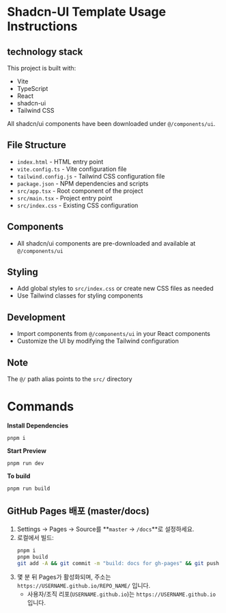 # Shadcn-UI Template Usage Instructions

## technology stack

This project is built with:

- Vite
- TypeScript
- React
- shadcn-ui
- Tailwind CSS

All shadcn/ui components have been downloaded under `@/components/ui`.

## File Structure

- `index.html` - HTML entry point
- `vite.config.ts` - Vite configuration file
- `tailwind.config.js` - Tailwind CSS configuration file
- `package.json` - NPM dependencies and scripts
- `src/app.tsx` - Root component of the project
- `src/main.tsx` - Project entry point
- `src/index.css` - Existing CSS configuration

## Components

- All shadcn/ui components are pre-downloaded and available at `@/components/ui`

## Styling

- Add global styles to `src/index.css` or create new CSS files as needed
- Use Tailwind classes for styling components

## Development

- Import components from `@/components/ui` in your React components
- Customize the UI by modifying the Tailwind configuration

## Note

The `@/` path alias points to the `src/` directory

# Commands

**Install Dependencies**

```shell
pnpm i
```

**Start Preview**

```shell
pnpm run dev
```

**To build**

```shell
pnpm run build
```


## GitHub Pages 배포 (master/docs)
1. Settings → Pages → Source를 **`master` → `/docs`**로 설정하세요.
2. 로컬에서 빌드:
   ```bash
   pnpm i
   pnpm build
   git add -A && git commit -m "build: docs for gh-pages" && git push
   ```
3. 몇 분 뒤 Pages가 활성화되며, 주소는 `https://USERNAME.github.io/REPO_NAME/` 입니다.
   - 사용자/조직 리포(`USERNAME.github.io`)는 `https://USERNAME.github.io` 입니다.
